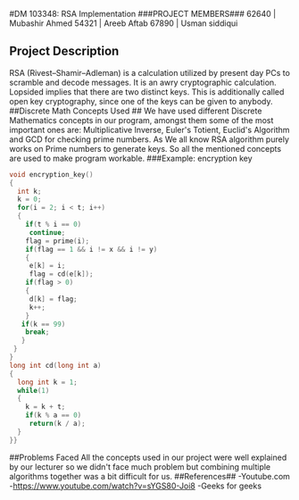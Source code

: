 #DM 103348: RSA Implementation
###PROJECT MEMBERS###
62640 | Mubashir Ahmed 
54321 | Areeb Aftab
67890 | Usman siddiqui

## Project Description ##
RSA (Rivest–Shamir–Adleman) is a calculation utilized by present day PCs to scramble and decode messages. It is an awry cryptographic calculation. Lopsided implies that there are two distinct keys. This is additionally called open key cryptography, since one of the keys can be given to anybody.
##Discrete Math Concepts Used ##
We have used different Discrete Mathematics concepts in our program, amongst them some of the most important ones are:
Multiplicative Inverse, Euler's Totient, Euclid's Algorithm and GCD for checking prime numbers. As We all know RSA algorithm purely works on Prime numbers to generate keys. So all the mentioned concepts are used to make program workable.
###Example: encryption key
```C language
void encryption_key()
{
  int k;
  k = 0;
  for(i = 2; i < t; i++)
  {
    if(t % i == 0)
     continue;
    flag = prime(i);
    if(flag == 1 && i != x && i != y)
    {
     e[k] = i;
     flag = cd(e[k]);
    if(flag > 0)
    {
     d[k] = flag;
     k++;
    }
   if(k == 99)
    break;
   }
 }
}
long int cd(long int a)
{
  long int k = 1;
  while(1)
  {
    k = k + t;
    if(k % a == 0)
     return(k / a);
  }
}}
```
##Problems Faced
All the concepts used in our project were well explained by our lecturer so we didn't face much problem but combining multiple algorithms together was a bit difficult for us.
##References##
-Youtube.com 
-https://www.youtube.com/watch?v=sYGS80-Joi8
-Geeks for geeks
